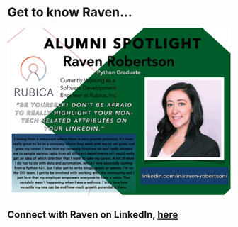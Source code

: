<!-- <div align="center">  -->

# Get to know Raven...


![Raven](./assets/RavenRobertson.png "Raven")

## Connect with Raven on LinkedIn, [here](https://www.linkedin.com/in/raven-robertson)

<!-- </div> -->